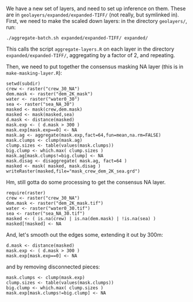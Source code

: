 We have a new set of layers, and need to set up inference on them.
These are in `geolayers/expanded/expanded-TIFF/` (not really, but symlinked in).
First, we need to make the scaled down layers: in the directory `geolayers/`, run:
```
./aggregate-batch.sh expanded/expanded-TIFF/ expanded/
```
This calls the script `aggregate-layers.R` on each layer in the directory `expanded/expanded-TIFF/`,
aggregating by a factor of 2, and repeating.

Then, we need to put together the consensus masking NA layer (this is in `make-masking-layer.R`):
```
setwd(subdir)
crew <- raster("crew_30_NA")
dem.mask <- raster("dem_2K_mask")
water <- raster("water0_30")
sea <- raster("sea_NA_30")
masked <- mask(crew,dem.mask)
masked <- mask(masked,sea)
d.mask <- distance(masked)
mask.exp <- ( d.mask > 300 )
mask.exp[mask.exp==0] <- NA
mask.ag <- aggregate(mask.exp,fact=64,fun=mean,na.rm=FALSE)
mask.clumps <- clump(mask.ag)
clump.sizes <- table(values(mask.clumps))
big.clump <- which.max( clump.sizes )
mask.ag[mask.clumps!=big.clump] <- NA
mask.disag <- disaggregate( mask.ag, fact=64 )
masked <- mask( masked, mask.disag )
writeRaster(masked,file="mask_crew_dem_2K_sea.grd")
```

Hm, still gotta do some processing to get the consensus NA layer.
```
require(raster)
crew <- raster("crew_30_NA")
dem.mask <- raster("dem_2K_mask.tif")
water <- raster("water0_30.tif")
sea <- raster("sea_NA_30.tif")
masked <- ( is.na(crew) | is.na(dem.mask) | !is.na(sea) )
masked[!masked] <- NA
```

And, let's smooth out the edges some, extending it out by 300m:
```
d.mask <- distance(masked)
mask.exp <- ( d.mask > 300 )
mask.exp[mask.exp==0] <- NA
```
and by removing disconnected pieces:
```
mask.clumps <- clump(mask.exp)
clump.sizes <- table(values(mask.clumps))
big.clump <- which.max( clump.sizes )
mask.exp[mask.clumps!=big.clump] <- NA
```



